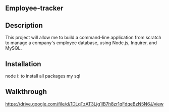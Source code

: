 ## Employee-tracker

## Description
This project will allow me to build a command-line application from scratch to manage a company's employee database, using Node.js, Inquirer, and MySQL.

## Installation
node i: to install all packages
my sql

## Walkthrough
https://drive.google.com/file/d/1DLqTzAT3Ljg1lB7h8zr1qFdqeBzN5N6J/view

